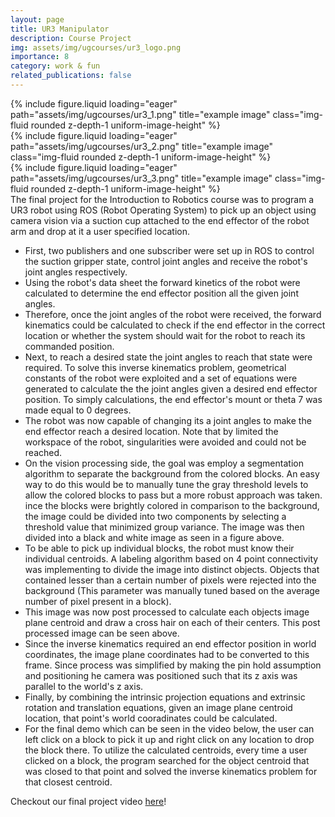 ```yaml
---
layout: page
title: UR3 Manipulator
description: Course Project
img: assets/img/ugcourses/ur3_logo.png
importance: 8
category: work & fun
related_publications: false
---
```



<div class="row d-flex justify-content-center">
    <div class="col-sm-5 mt-4 mt-md-0 d-flex justify-content-center">
        {% include figure.liquid loading="eager" path="assets/img/ugcourses/ur3_1.png" title="example image" class="img-fluid rounded z-depth-1 uniform-image-height" %}
    </div>
    <div class="col-sm-7 mt-4 mt-md-0 d-flex justify-content-center">
        {% include figure.liquid loading="eager" path="assets/img/ugcourses/ur3_2.png" title="example image" class="img-fluid rounded z-depth-1 uniform-image-height" %}
    </div>
</div>
<div class="row d-flex justify-content-center">
    <div class="col-sm-10 mt-6 mt-md-0 d-flex justify-content-center">
        {% include figure.liquid loading="eager" path="assets/img/ugcourses/ur3_3.png" title="example image" class="img-fluid rounded z-depth-1 uniform-image-height" %}
    </div>
</div>
The final project for the Introduction to Robotics course was to program a UR3 robot using ROS (Robot Operating System) to pick up an object using camera vision via a suction cup attached to the end effector of the robot arm and drop at it a user specified location.

- First, two publishers and one subscriber were set up in ROS to control the suction gripper state, control joint angles and receive the robot's joint angles respectively.
- Using the robot's data sheet the forward kinetics of the robot were calculated to determine the end effector position all the given joint angles.
- Therefore, once the joint angles of the robot were received, the forward kinematics could be calculated to check if the end effector in the correct location or whether the system should wait for the robot to reach its commanded position.
- Next, to reach a desired state the joint angles to reach that state were required. To solve this inverse kinematics problem, geometrical constants of the robot were exploited and a set of equations were generated to calculate the the joint angles given a desired end effector position. To simply calculations, the end effector's mount or theta 7 was made equal to 0 degrees. 
- The robot was now capable of changing its a joint angles to make the end effector reach a desired location. Note that by limited the workspace of the robot, singularities were avoided and could not be reached. 
- On the vision processing side, the goal was employ a segmentation algorithm to separate the background from the colored blocks. An easy way to do this would be to manually tune the gray threshold levels to allow the colored blocks to pass but a more robust approach was taken.
ince the blocks were brightly colored in comparison to the background, the image could be divided into two components by selecting a threshold value that minimized group variance. The image was then divided into a black and white image as seen in a figure above. 
- To be able to pick up individual blocks, the robot must know their individual centroids. A labeling algorithm based on 4 point connectivity was implementing to divide the image into distinct objects. Objects that contained lesser than a certain number of pixels were rejected into the background (This parameter was manually tuned based on the average number of pixel present in a block). 
- This image was now post processed to calculate each objects image plane centroid and draw a cross hair on each of their centers. This post processed image can be seen above. 
- Since the inverse kinematics required an end effector position in world coordinates, the image plane coordinates had to be converted to this frame. Since process was simplified by making the pin hold assumption and positioning he camera was positioned such that its z axis was parallel to the world's z axis.
- Finally, by combining the intrinsic projection equations and extrinsic rotation and translation equations, given an image plane centroid location, that point's world cooradinates could be calculated.  
- For the final demo which can be seen in the video below, the user can left click on a block to pick it up and right click on any location to drop the block there. To utilize the calculated centroids, every time a user clicked on a block, the program searched for the object centroid that was closed to that point and solved the inverse kinematics problem for that closest centroid. 

Checkout our final project video [here](https://www.youtube.com/watch?v=vaz3lHqZr6Q)!